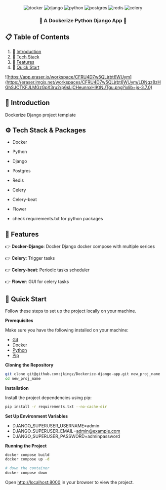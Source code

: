 <div align="center">
  <div>
    <img src="https://img.shields.io/badge/-Docker-blue?style=for-the-badge&logo=Docker&logoColor=white" alt="docker" />
    <img src="https://img.shields.io/badge/Django-092E20?style=for-the-badge&logo=django&logoColor=green" alt="django" />
    <img src="https://img.shields.io/badge/python-3670A0?style=for-the-badge&logo=python&logoColor=ffdd54" alt="python" />
    <img src="https://img.shields.io/badge/postgresql-4169e1?style=for-the-badge&logo=postgresql&logoColor=white" alt="postgres" />
    <img src="https://img.shields.io/badge/Redis-DC382D?style=for-the-badge&logo=redis&logoColor=white" alt="redis" />
    <img src="https://img.shields.io/static/v1?style=for-the-badge&message=Celery&color=37814A&logo=Celery&logoColor=FFFFFF&label" alt="celery" />
  </div>

  <h3 align="center">  🎯 A Dockerize Python Django App  🎯</h3>
</div>

## 📋 <a name="table">Table of Contents</a>

1. 🚀 [Introduction](#introduction)
2. 🚀 [Tech Stack](#tech-stack)
3. 🔋 [Features](#features)
4. 🤸 [Quick Start](#quick-start)


![https://app.eraser.io/workspace/CFRU4D7w5QLjrbt6WUym](https://eraser.imgix.net/workspaces/CFRU4D7w5QLjrbt6WUym/LDNqz8zHGhSJCTKFJLMGzGpX3ru2/p6sLjCHeunnxHIKtNJTgu.png?ixlib=js-3.7.0)

## <a name="introduction">🤖 Introduction</a>

Dockerize Django project template

## <a name="tech-stack">⚙️ Tech Stack & Packages</a>

- Docker
- Python
- Django
- Postgres
- Redis
- Celery
- Celery-beat
- Flower

- check requirements.txt for python packages

## <a name="features">🔋 Features</a>

👉 **Docker-Django**: Docker Django docker compose with multiple serices

👉 **Celery**: Trigger tasks

👉 **Celery-beat**: Periodic tasks scheduler

👉 **Flower**: GUI for celery tasks

## <a name="quick-start">🤸 Quick Start</a>

Follow these steps to set up the project locally on your machine.

**Prerequisites**

Make sure you have the following installed on your machine:

- [Git](https://git-scm.com/)
- [Docker](https://docs.docker.com/get-started/)
- [Python](https://www.python.org/)
- [Pip](https://pypi.org/project/pip/)

**Cloning the Repository**

```bash
git clone git@github.com:jkingz/Dockerize-django-app.git new_proj_name
cd new_proj_name
```

**Installation**

Install the project dependencies using pip:

```bash
pip install -r requirements.txt --no-cache-dir
```

**Set Up Environment Variables**

- DJANGO_SUPERUSER_USERNAME=admin
- DJANGO_SUPERUSER_EMAIL=admin@example.com
- DJANGO_SUPERUSER_PASSWORD=adminpassword

**Running the Project**

```bash
docker compose build
docker compose up -d

# down the container
docker compose down
```

Open [http://localhost:8000](http://localhost:8000) in your browser to view the project.

<!--- Eraser file: https://app.eraser.io/workspace/CFRU4D7w5QLjrbt6WUym --->
